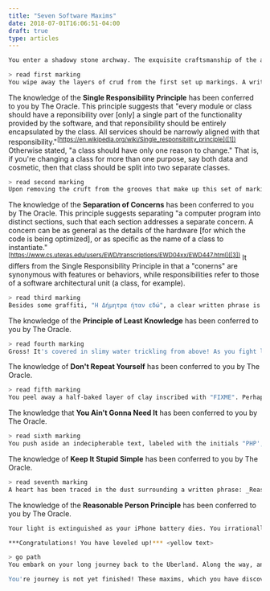 ```yaml
---
title: "Seven Software Maxims"
date: 2018-07-01T16:06:51-04:00
draft: true
type: articles
---
```

```bash
You enter a shadowy stone archway. The exquisite craftsmanship of the ancient masons who built this temple peeks through the centuries of corrosion. Your iPhone LED lights your way toward an empty cyclindrical chamber. On the walls, you make out a series of seven faint, pseudorandomly placed markings. Obvious exits: a large stone archway.
```

```bash
> read first marking
You wipe away the layers of crud from the first set up markings. A written phrase appears: _Single Responsibility Principle_
```

The knowledge of the __Single Responsibility Principle__ has been conferred to you by The Oracle. This principle suggests that "every module or class should have a reponsibility over [only] a single part of the functionality provided by the software, and that reponsibility should be entirely encapsulated by the class. All services should be narrowly aligned with that responsibility."<sup>[https://en.wikipedia.org/wiki/Single_responsibility_principle]([1])</sup> Otherwise stated, "a class should have only one reason to change."<sup>[]([2])</sup> That is, if you're changing a class for more than one purpose, say both data and cosmetic, then that class should be split into two separate classes. 

```bash
> read second marking
Upon removing the cruft from the grooves that make up this set of markings, a written phrase appears: _Separation of Concerns_
```

The knowledge of the __Separation of Concerns__ has been conferred to you by The Oracle. This principle suggests separating "a computer program into distinct sections, such that each section addresses a separate concern. A concern can be as general as the details of the hardware [for which the code is being optimized], or as specific as the name of a class to instantiate."<sup>[https://www.cs.utexas.edu/users/EWD/transcriptions/EWD04xx/EWD447.html]([3])</sup> It differs from the Single Responsibility Principle in that a "conerns" are synonymous with features or behaviors, while responsibilities refer to those of a software architectural unit (a class, for example).

```bash
> read third marking
Besides some graffiti, "Η Δήμητρα ήταν εδώ", a clear written phrase is written: _Principle of Least Knowledge_
```

The knowledge of the __Principle of Least Knowledge__ has been conferred to you by The Oracle. <insert rest>

```bash
> read fourth marking
Gross! It's covered in slimy water trickling from above! As you fight lunch back down, you notice a written phrase: _Don't Repeat Yourself_
```

The knowledge of __Don't Repeat Yourself__ has been conferred to you by The Oracle. <insert rest>


```bash
> read fifth marking
You peel away a half-baked layer of clay inscribed with "FIXME". Perhaps a warning or a curse? A written phrase appears: _You Ain't Gonna Need It_
```

The knowledge that __You Ain't Gonna Need It__ has been conferred to you by The Oracle. <insert rest>

```bash
> read sixth marking
You push aside an indecipherable text, labeled with the initials "PHP', that hangs in front of the set of markings. A written phrase appears: _Keep It Stupid Simple_
```

The knowledge of __Keep It Stupid Simple__ has been conferred to you by The Oracle. <insert rest>

```bash
> read seventh marking
A heart has been traced in the dust surrounding a written phrase: _Reasonable Person Principle_
```

The knowledge of the __Reasonable Person Principle__ has been conferred to you by The Oracle. <insert rest>


```bash
Your light is extinguished as your iPhone battery dies. You irrationally feel your way around the circumference of the room. You hope that the tingling on the back of your hand is carpal tunnel, rather than the hundred images of creepy crawlers that flash through your mind in that instant. Suddenly your hand slips off the edge at what must be the singular entrance. You trip into the hallway and continue walking straight until a dim light appears ahead. You increase your pace to a trot, determined to soon check your email next to a steaming cup of Costa Rican El Balar. As you plunge into brightness, the aura of heavy air escapes you and you breathe more easily.

***Congratulations! You have leveled up!*** <yellow text>

> go path
You embark on your long journey back to the Uberland. Along the way, and with every new group you meet, you practice your newfound principles. Though the path proves more difficult than you imagined, and your memories of The Oracle slowly fade, you retain a sense of its guiding truths for software development. As your life eventually grays into the twilight of a waning sunset, the feeling of satisfaction will bubbles up within... satisfaction that that which you've pursued, you pursued well and with earnest passion. 

You're journey is not yet finished! These maxims, which you have discovered, comprise only a countable subset of the innumerable pieces of sage wisdom to be found. Seek them!
